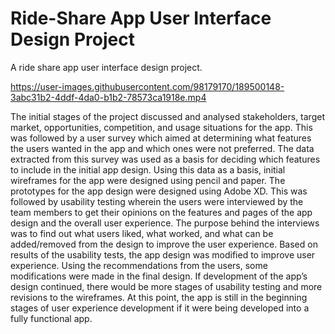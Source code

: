 # Ride-Share App User Interface Design Project

A ride share app user interface design project.

https://user-images.githubusercontent.com/98179170/189500148-3abc31b2-4ddf-4da0-b1b2-78573ca1918e.mp4

The initial stages of the project discussed and analysed stakeholders, target market, opportunities, competition, and usage situations for the app. 
This was followed by a user survey which aimed at determining what features the users wanted in the app and which ones were not preferred. 
The data extracted from this survey was used as a basis for deciding which features to include in the initial app design. 
Using this data as a basis, initial wireframes for the app were designed using pencil and paper. The prototypes for the app design were designed using Adobe XD. 
This was followed by usability testing wherein the users were interviewed by the team members to get their opinions on the features and pages of the app design and the overall user experience. 
The purpose behind the interviews was to find out what users liked, what worked, and what can be added/removed from the design to improve the user experience. Based on results of the usability tests, the app design was modified to improve user experience. 
Using the recommendations from the users, some modifications were made in the final design. If development of the app’s design continued, there would be more stages of usability testing and more revisions to the wireframes. 
At this point, the app is still in the beginning stages of user experience development if it were being developed into a fully functional app.
